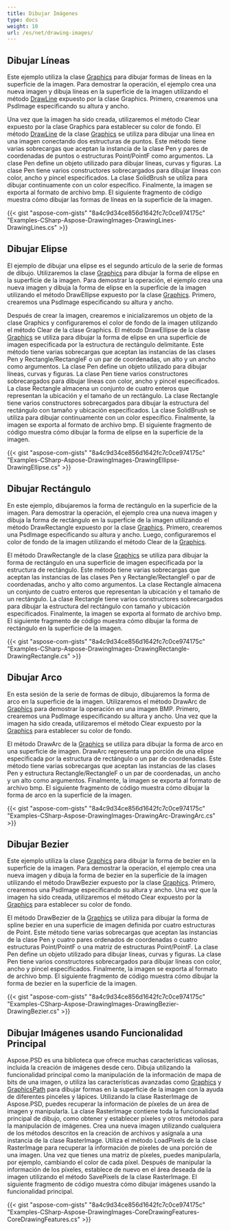 ```yaml
---
title: Dibujar Imágenes
type: docs
weight: 10
url: /es/net/drawing-images/
---
```


## **Dibujar Líneas**
Este ejemplo utiliza la clase [Graphics](https://reference.aspose.com/psd/net/aspose.psd/graphics) para dibujar formas de líneas en la superficie de la imagen. Para demostrar la operación, el ejemplo crea una nueva imagen y dibuja líneas en la superficie de la imagen utilizando el método [DrawLine](https://reference.aspose.com/psd/net/aspose.psd/graphics/methods/drawline/index) expuesto por la clase Graphics. Primero, crearemos una PsdImage especificando su altura y ancho.

Una vez que la imagen ha sido creada, utilizaremos el método Clear expuesto por la clase Graphics para establecer su color de fondo. El método [DrawLine](https://reference.aspose.com/psd/net/aspose.psd/graphics/methods/drawline/index) de la clase [Graphics](https://reference.aspose.com/psd/net/aspose.psd/graphics) se utiliza para dibujar una línea en una imagen conectando dos estructuras de puntos. Este método tiene varias sobrecargas que aceptan la instancia de la clase Pen y pares de coordenadas de puntos o estructuras Point/PointF como argumentos. La clase Pen define un objeto utilizado para dibujar líneas, curvas y figuras. La clase Pen tiene varios constructores sobrecargados para dibujar líneas con color, ancho y pincel especificados. La clase SolidBrush se utiliza para dibujar continuamente con un color específico. Finalmente, la imagen se exporta al formato de archivo bmp. El siguiente fragmento de código muestra cómo dibujar las formas de líneas en la superficie de la imagen.



{{< gist "aspose-com-gists" "8a4c9d34ce856d1642fc7c0ce974175c" "Examples-CSharp-Aspose-DrawingImages-DrawingLines-DrawingLines.cs" >}}
## **Dibujar Elipse**
El ejemplo de dibujar una elipse es el segundo artículo de la serie de formas de dibujo. Utilizaremos la clase [Graphics](https://reference.aspose.com/psd/net/aspose.psd/graphics) para dibujar la forma de elipse en la superficie de la imagen. Para demostrar la operación, el ejemplo crea una nueva imagen y dibuja la forma de elipse en la superficie de la imagen utilizando el método DrawEllipse expuesto por la clase [Graphics](https://reference.aspose.com/psd/net/aspose.psd/graphics). Primero, crearemos una PsdImage especificando su altura y ancho.

Después de crear la imagen, crearemos e inicializaremos un objeto de la clase Graphics y configuraremos el color de fondo de la imagen utilizando el método Clear de la clase Graphics. El método DrawEllipse de la clase [Graphics](https://reference.aspose.com/psd/net/aspose.psd/graphics) se utiliza para dibujar la forma de elipse en una superficie de imagen especificada por la estructura de rectángulo delimitante. Este método tiene varias sobrecargas que aceptan las instancias de las clases Pen y Rectangle/RectangleF o un par de coordenadas, un alto y un ancho como argumentos. La clase Pen define un objeto utilizado para dibujar líneas, curvas y figuras. La clase Pen tiene varios constructores sobrecargados para dibujar líneas con color, ancho y pincel especificados. La clase Rectangle almacena un conjunto de cuatro enteros que representan la ubicación y el tamaño de un rectángulo. La clase Rectangle tiene varios constructores sobrecargados para dibujar la estructura del rectángulo con tamaño y ubicación especificados. La clase SolidBrush se utiliza para dibujar continuamente con un color específico. Finalmente, la imagen se exporta al formato de archivo bmp. El siguiente fragmento de código muestra cómo dibujar la forma de elipse en la superficie de la imagen.



{{< gist "aspose-com-gists" "8a4c9d34ce856d1642fc7c0ce974175c" "Examples-CSharp-Aspose-DrawingImages-DrawingEllipse-DrawingEllipse.cs" >}}
## **Dibujar Rectángulo**
En este ejemplo, dibujaremos la forma de rectángulo en la superficie de la imagen. Para demostrar la operación, el ejemplo crea una nueva imagen y dibuja la forma de rectángulo en la superficie de la imagen utilizando el método DrawRectangle expuesto por la clase [Graphics](https://reference.aspose.com/psd/net/aspose.psd/graphics). Primero, crearemos una PsdImage especificando su altura y ancho. Luego, configuraremos el color de fondo de la imagen utilizando el método Clear de la [Graphics](https://reference.aspose.com/psd/net/aspose.psd/graphics).

El método DrawRectangle de la clase [Graphics](https://reference.aspose.com/psd/net/aspose.psd/graphics) se utiliza para dibujar la forma de rectángulo en una superficie de imagen especificada por la estructura de rectángulo. Este método tiene varias sobrecargas que aceptan las instancias de las clases Pen y Rectangle/RectangleF o par de coordenadas, ancho y alto como argumentos. La clase Rectangle almacena un conjunto de cuatro enteros que representan la ubicación y el tamaño de un rectángulo. La clase Rectangle tiene varios constructores sobrecargados para dibujar la estructura del rectángulo con tamaño y ubicación especificados. Finalmente, la imagen se exporta al formato de archivo bmp. El siguiente fragmento de código muestra cómo dibujar la forma de rectángulo en la superficie de la imagen.



{{< gist "aspose-com-gists" "8a4c9d34ce856d1642fc7c0ce974175c" "Examples-CSharp-Aspose-DrawingImages-DrawingRectangle-DrawingRectangle.cs" >}}
## **Dibujar Arco**
En esta sesión de la serie de formas de dibujo, dibujaremos la forma de arco en la superficie de la imagen. Utilizaremos el método DrawArc de [Graphics](https://reference.aspose.com/psd/net/aspose.psd/graphics) para demostrar la operación en una imagen BMP. Primero, crearemos una PsdImage especificando su altura y ancho. Una vez que la imagen ha sido creada, utilizaremos el método Clear expuesto por la [Graphics](https://reference.aspose.com/psd/net/aspose.psd/graphics) para establecer su color de fondo.

El método DrawArc de la [Graphics](https://reference.aspose.com/psd/net/aspose.psd/graphics) se utiliza para dibujar la forma de arco en una superficie de imagen. DrawArc representa una porción de una elipse especificada por la estructura de rectángulo o un par de coordenadas. Este método tiene varias sobrecargas que aceptan las instancias de las clases Pen y estructura Rectangle/RectangleF o un par de coordenadas, un ancho y un alto como argumentos. Finalmente, la imagen se exporta al formato de archivo bmp. El siguiente fragmento de código muestra cómo dibujar la forma de arco en la superficie de la imagen.



{{< gist "aspose-com-gists" "8a4c9d34ce856d1642fc7c0ce974175c" "Examples-CSharp-Aspose-DrawingImages-DrawingArc-DrawingArc.cs" >}}
## **Dibujar Bezier**
Este ejemplo utiliza la clase [Graphics](https://reference.aspose.com/psd/net/aspose.psd/graphics) para dibujar la forma de bezier en la superficie de la imagen. Para demostrar la operación, el ejemplo crea una nueva imagen y dibuja la forma de bezier en la superficie de la imagen utilizando el método DrawBezier expuesto por la clase [Graphics](https://reference.aspose.com/psd/net/aspose.psd/graphics). Primero, crearemos una PsdImage especificando su altura y ancho. Una vez que la imagen ha sido creada, utilizaremos el método Clear expuesto por la [Graphics](https://reference.aspose.com/psd/net/aspose.psd/graphics) para establecer su color de fondo.

El método DrawBezier de la [Graphics](https://reference.aspose.com/psd/net/aspose.psd/graphics) se utiliza para dibujar la forma de spline bezier en una superficie de imagen definida por cuatro estructuras de Point. Este método tiene varias sobrecargas que aceptan las instancias de la clase Pen y cuatro pares ordenados de coordenadas o cuatro estructuras Point/PointF o una matriz de estructuras Point/PointF. La clase Pen define un objeto utilizado para dibujar líneas, curvas y figuras. La clase Pen tiene varios constructores sobrecargados para dibujar líneas con color, ancho y pincel especificados. Finalmente, la imagen se exporta al formato de archivo bmp. El siguiente fragmento de código muestra cómo dibujar la forma de bezier en la superficie de la imagen.



{{< gist "aspose-com-gists" "8a4c9d34ce856d1642fc7c0ce974175c" "Examples-CSharp-Aspose-DrawingImages-DrawingBezier-DrawingBezier.cs" >}}
## **Dibujar Imágenes usando Funcionalidad Principal**
Aspose.PSD es una biblioteca que ofrece muchas características valiosas, incluida la creación de imágenes desde cero. Dibuja utilizando la funcionalidad principal como la manipulación de la información de mapa de bits de una imagen, o utiliza las características avanzadas como [Graphics](https://reference.aspose.com/psd/net/aspose.psd/graphics) y [GraphicsPath](https://reference.aspose.com/psd/net/aspose.psd/graphicspath) para dibujar formas en la superficie de la imagen con la ayuda de diferentes pinceles y lápices. Utilizando la clase RasterImage de Aspose.PSD, puedes recuperar la información de píxeles de un área de imagen y manipularla. La clase RasterImage contiene toda la funcionalidad principal de dibujo, como obtener y establecer píxeles y otros métodos para la manipulación de imágenes. Crea una nueva imagen utilizando cualquiera de los métodos descritos en la creación de archivos y asígnala a una instancia de la clase RasterImage. Utiliza el método LoadPixels de la clase RasterImage para recuperar la información de píxeles de una porción de una imagen. Una vez que tienes una matriz de píxeles, puedes manipularla, por ejemplo, cambiando el color de cada píxel. Después de manipular la información de los píxeles, establece de nuevo en el área deseada de la imagen utilizando el método SavePixels de la clase RasterImage. El siguiente fragmento de código muestra cómo dibujar imágenes usando la funcionalidad principal. 



{{< gist "aspose-com-gists" "8a4c9d34ce856d1642fc7c0ce974175c" "Examples-CSharp-Aspose-DrawingImages-CoreDrawingFeatures-CoreDrawingFeatures.cs" >}}

